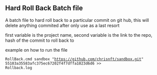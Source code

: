 <h2>Hard Roll Back Batch file</h2>

A batch file to hard roll back to a particular commit on git hub, this will delete anything commited after only use as a last resort

first variable is the project name, second variable is the link to the repo, hash of the commit to roll back to

example on how to run the file

<code>RollBack.cmd sandbox "https://github.com/chrisnft/sandbox.git" 55103a35583afc375ec67202f4f7dffa1023d6d6 >> Rollback.log</code>

